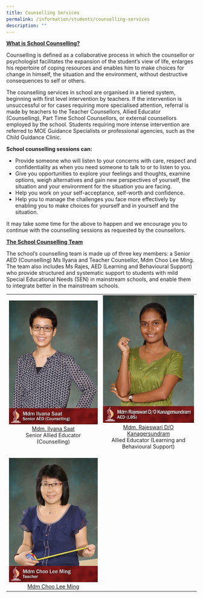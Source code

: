 ```yaml
---
title: Counselling Services
permalink: /information/students/counselling-services
description: ""
---
```

<p><strong><u>What is School Counselling?</u></strong></p>
<p>Counselling is defined as a collaborative process in which the counsellor or psychologist facilitates the expansion of the student&rsquo;s view of life, enlarges his repertoire of coping resources and enables him to make choices for change in himself, the situation and the environment, without destructive consequences to self or others.</p>
<p>The counselling services in school are organised in a tiered system, beginning with first level intervention by teachers. If the intervention is unsuccessful or for cases requiring more specialised attention, referral is made by teachers to the Teacher Counsellors, Allied Educator (Counselling), Part Time School Counsellors, or external counsellors employed by the school. Students requiring more intense intervention are referred to MOE Guidance Specialists or professional agencies, such as the Child Guidance Clinic.</p>
<p><strong>School counselling sessions can:</strong></p>
<ul>
<li>Provide someone who will listen to your concerns with care, respect and confidentiality as when you need someone to talk to or to listen to you.</li>
<li>Give you opportunities to explore your feelings and thoughts, examine options, weigh alternatives and gain new perspectives of yourself, the situation and your environment for the situation you are facing.</li>
<li>Help you work on your self-acceptance, self-worth and confidence.</li>
<li>Help you to manage the challenges you face more effectively by enabling you to make choices for yourself and in yourself and the situation.</li>
</ul>
<p>It may take some time for the above to happen and we encourage you to continue with the counselling sessions as requested by the counsellors.&nbsp;</p>
<p><strong><u>The School Counselling Team</u></strong></p>
<p>The school&rsquo;s counselling team is made up of three key members: a Senior AED (Counselling) Ms Ilyana and Teacher Counsellor, Mdm Choo Lee Ming. The team also includes&nbsp;Ms Rajes,&nbsp;AED (Learning and Behavioural Support) who provide structured and systematic support to students with mild Special Educational Needs (SEN) in mainstream schools, and enable them to integrate better in the mainstream schools.&nbsp;</p>
<table>
<tbody>
<tr>
<td style="width: 550px;">
<div>
<div><img src="/images/mdmil.jpg"></div>
<div style="text-align: center;"><a href="mailto:ilyana_saat@schools.gov.sg" target="">Mdm. Ilyana Saat</a></div>
<div style="text-align: center;">Senior Allied Educator (Counselling)</div>
</div>
</td>
<td style="width: 518px;">
<div>
<div><img src="/images/mdmraj1.jpg"></div>
<div style="text-align: center;"><a href="mailto:rajeswari_kanagersundram@schools.gov.sg" target="">Mdm. Rajeswari D/O Kanagersundram</a></div>
<div style="text-align: center;">Allied Educator (Learning and Behavioural Support)</div>
</div>
</td>
</tr>
<tr>
<td style="width: 550px;">&nbsp;<br /><img src="/images/mdmchoo.jpg">
<div style="text-align: center;"><a href="mailto:choo_lee_ming@schools.gov.sg" target="">Mdm Choo Lee Ming</a></div>
</td>
<td style="width: 518px;">&nbsp;</td>
</tr>
</tbody>
</table>